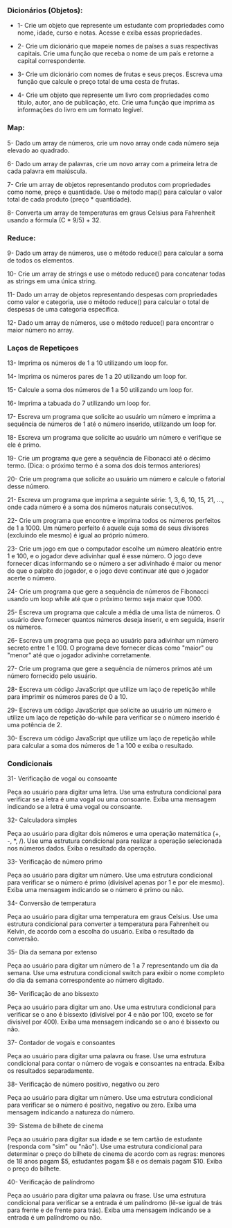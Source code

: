 ### Dicionários (Objetos):

* 1- Crie um objeto que represente um estudante com propriedades como nome, idade, curso e notas. Acesse e exiba essas propriedades.

* 2- Crie um dicionário que mapeie nomes de países a suas respectivas capitais. Crie uma função que receba o nome de um país e retorne a capital correspondente.

* 3- Crie um dicionário com nomes de frutas e seus preços. Escreva uma função que calcule o preço total de uma cesta de frutas.

* 4- Crie um objeto que represente um livro com propriedades como título, autor, ano de publicação, etc. Crie uma função que imprima as informações do livro em um formato legível.

### Map:

5- Dado um array de números, crie um novo array onde cada número seja elevado ao quadrado.

6- Dado um array de palavras, crie um novo array com a primeira letra de cada palavra em maiúscula.

7- Crie um array de objetos representando produtos com propriedades como nome, preço e quantidade. Use o método map() para calcular o valor total de cada produto (preço * quantidade).

8- Converta um array de temperaturas em graus Celsius para Fahrenheit usando a fórmula (C * 9/5) + 32.

### Reduce:

9- Dado um array de números, use o método reduce() para calcular a soma de todos os elementos.

10- Crie um array de strings e use o método reduce() para concatenar todas as strings em uma única string.

11- Dado um array de objetos representando despesas com propriedades como valor e categoria, use o método reduce() para calcular o total de despesas de uma categoria específica.

12- Dado um array de números, use o método reduce() para encontrar o maior número no array.

### Laços de Repetiçoes
13- Imprima os números de 1 a 10 utilizando um loop for.

14- Imprima os números pares de 1 a 20 utilizando um loop for.

15- Calcule a soma dos números de 1 a 50 utilizando um loop for.

16- Imprima a tabuada do 7 utilizando um loop for.

17- Escreva um programa que solicite ao usuário um número e imprima a sequência de números de 1 até o número inserido, utilizando um loop for.

18- Escreva um programa que solicite ao usuário um número e verifique se ele é primo.

19- Crie um programa que gere a sequência de Fibonacci até o décimo termo. (Dica: o próximo termo é a soma dos dois termos anteriores)

20- Crie um programa que solicite ao usuário um número e calcule o fatorial desse número.

21- Escreva um programa que imprima a seguinte série: 1, 3, 6, 10, 15, 21, ..., onde cada número é a soma dos números naturais consecutivos.

22- Crie um programa que encontre e imprima todos os números perfeitos de 1 a 1000. Um número perfeito é aquele cuja soma de seus divisores (excluindo ele mesmo) é igual ao próprio número.

23- Crie um jogo em que o computador escolhe um número aleatório entre 1 e 100, e o jogador deve adivinhar qual é esse número. O jogo deve fornecer dicas informando se o número a ser adivinhado é maior ou menor do que o palpite do jogador, e o jogo deve continuar até que o jogador acerte o número.

24- Crie um programa que gere a sequência de números de Fibonacci usando um loop while até que o próximo termo seja maior que 1000.

25- Escreva um programa que calcule a média de uma lista de números. O usuário deve fornecer quantos números deseja inserir, e em seguida, inserir os números.

26- Escreva um programa que peça ao usuário para adivinhar um número secreto entre 1 e 100. O programa deve fornecer dicas como "maior" ou "menor" até que o jogador adivinhe corretamente.

27- Crie um programa que gere a sequência de números primos até um número fornecido pelo usuário.

28- Escreva um código JavaScript que utilize um laço de repetição while para imprimir os números pares de 0 a 10.

29- Escreva um código JavaScript que solicite ao usuário um número e utilize um laço de repetição do-while para verificar se o número inserido é uma potência de 2.

30- Escreva um código JavaScript que utilize um laço de repetição while para calcular a soma dos números de 1 a 100 e exiba o resultado.

### Condicionais

31- Verificação de vogal ou consoante

Peça ao usuário para digitar uma letra.
Use uma estrutura condicional para verificar se a letra é uma vogal ou uma consoante.
Exiba uma mensagem indicando se a letra é uma vogal ou consoante.

32- Calculadora simples

Peça ao usuário para digitar dois números e uma operação matemática (+, -, *, /).
Use uma estrutura condicional para realizar a operação selecionada nos números dados.
Exiba o resultado da operação.

33- Verificação de número primo

Peça ao usuário para digitar um número.
Use uma estrutura condicional para verificar se o número é primo (divisível apenas por 1 e por ele mesmo).
Exiba uma mensagem indicando se o número é primo ou não.

34- Conversão de temperatura

Peça ao usuário para digitar uma temperatura em graus Celsius.
Use uma estrutura condicional para converter a temperatura para Fahrenheit ou Kelvin, de acordo com a escolha do usuário.
Exiba o resultado da conversão.

35- Dia da semana por extenso

Peça ao usuário para digitar um número de 1 a 7 representando um dia da semana.
Use uma estrutura condicional switch para exibir o nome completo do dia da semana correspondente ao número digitado.

36- Verificação de ano bissexto

Peça ao usuário para digitar um ano.
Use uma estrutura condicional para verificar se o ano é bissexto (divisível por 4 e não por 100, exceto se for divisível por 400).
Exiba uma mensagem indicando se o ano é bissexto ou não.

37- Contador de vogais e consoantes

Peça ao usuário para digitar uma palavra ou frase.
Use uma estrutura condicional para contar o número de vogais e consoantes na entrada.
Exiba os resultados separadamente.

38- Verificação de número positivo, negativo ou zero

Peça ao usuário para digitar um número.
Use uma estrutura condicional para verificar se o número é positivo, negativo ou zero.
Exiba uma mensagem indicando a natureza do número.

39- Sistema de bilhete de cinema

Peça ao usuário para digitar sua idade e se tem cartão de estudante (responda com "sim" ou "não").
Use uma estrutura condicional para determinar o preço do bilhete de cinema de acordo com as regras: menores de 18 anos pagam $5, estudantes pagam $8 e os demais pagam $10.
Exiba o preço do bilhete.

40- Verificação de palíndromo

Peça ao usuário para digitar uma palavra ou frase.
Use uma estrutura condicional para verificar se a entrada é um palíndromo (lê-se igual de trás para frente e de frente para trás).
Exiba uma mensagem indicando se a entrada é um palíndromo ou não.